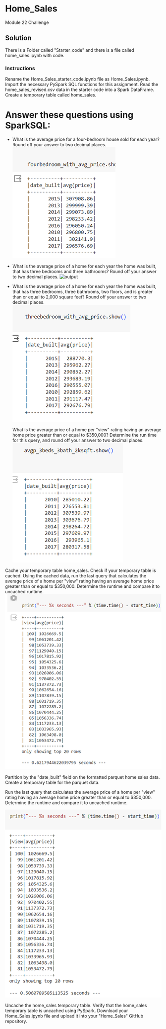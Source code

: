 # Home_Sales
Module 22 Challenge

## Solution
There is a Folder called "Starter_code" and there is a file called home_sales.ipynb with code. 

### Instructions
Rename the Home_Sales_starter_code.ipynb file as Home_Sales.ipynb.
Import the necessary PySpark SQL functions for this assignment.
Read the home_sales_revised.csv data in the starter code into a Spark DataFrame.
Create a temporary table called home_sales.

# Answer these questions using SparkSQL:

*  What is the average price for a four-bedroom house sold for each year? Round off your answer to two decimal places.
![output](4bedroom_img2.png)

*  What is the average price of a home for each year the home was built, that has three bedrooms and three bathrooms? Round off your answer to two decimal places.
![output](2.png)

*  What is the average price of a home for each year the home was built, that has three bedrooms, three bathrooms, two floors, and is greater than or equal to 2,000 square feet? Round off your answer to two decimal places.
![output](3bedroom_img3.png)

    What is the average price of a home per "view" rating having an average home price greater than or equal to $350,000? Determine the run time for this query, and round off your answer to two decimal places.
![output](averagepric_3beds_3bath_2ksqft_img4.png)

Cache your temporary table home_sales.
Check if your temporary table is cached.
Using the cached data, run the last query that calculates the average price of a home per "view" rating having an average home price greater than or equal to $350,000. Determine the runtime and compare it to uncached runtime.
![output](avgprice_timetoreport_img5.png)

Partition by the "date_built" field on the formatted parquet home sales data.
Create a temporary table for the parquet data.

Run the last query that calculates the average price of a home per "view" rating having an average home price greater than or equal to $350,000. Determine the runtime and compare it to uncached runtime.

![output](avgprice_timetoreportuncached_img5.png)

Uncache the home_sales temporary table.
Verify that the home_sales temporary table is uncached using PySpark.
Download your Home_Sales.ipynb file and upload it into your "Home_Sales" GitHub repository.
